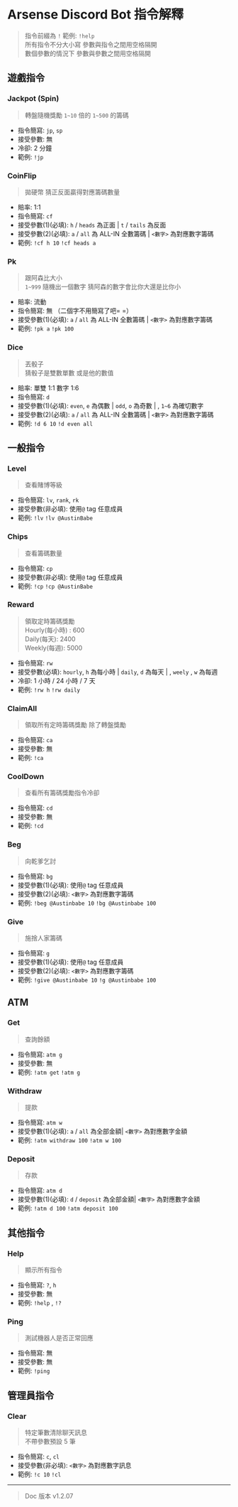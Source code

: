 # Arsense Discord Bot 指令解釋

> 指令前綴為 `!` 範例: `!help`  
> 所有指令不分大小寫 參數與指令之間用空格隔開  
> 數個參數的情況下 參數與參數之間用空格隔開


## 遊戲指令  

### Jackpot (Spin)  

> 轉盤隨機獎勵 `1~10` 倍的 `1~500` 的籌碼  

- 指令簡寫: `jp`, `sp`
- 接受參數: 無
- 冷卻: 2 分鐘
- 範例: `!jp`


### CoinFlip  
> 拋硬幣 猜正反面贏得對應籌碼數量  

- 賠率: 1:1 
- 指令簡寫: `cf`
- 接受參數(1)(必填): `h` / `heads` 為正面 | `t` / `tails` 為反面
- 接受參數(2)(必填): `a` / `all` 為 ALL-IN 全數籌碼 | `<數字>` 為對應數字籌碼
- 範例: `!cf h 10` `!cf heads a`


### Pk
> 跟阿森比大小  
> `1~999` 隨機出一個數字 猜阿森的數字會比你大還是比你小  

- 賠率: 流動
- 指令簡寫: 無 （二個字不用簡寫了吧= =）
- 接受參數(1)(必填): `a` / `all` 為 ALL-IN 全數籌碼 | `<數字>` 為對應數字籌碼
- 範例: `!pk a` `!pk 100`


### Dice
> 丟骰子  
> 猜骰子是雙數單數 或是他的數值 

- 賠率: 單雙 1:1  數字 1:6
- 指令簡寫: `d`
- 接受參數(1)(必填): `even`, `e` 為偶數 | `odd`, `o` 為奇數 | , `1~6` 為確切數字
- 接受參數(2)(必填): `a` / `all` 為 ALL-IN 全數籌碼 | `<數字>` 為對應數字籌碼
- 範例: `!d 6 10` `!d even all`

## 一般指令  

### Level

> 查看賭博等級

- 指令簡寫: `lv`, `rank`, `rk`
- 接受參數(非必填): 使用`@` tag 任意成員
- 範例: `!lv` `!lv @AustinBabe`

### Chips

> 查看籌碼數量

- 指令簡寫: `cp`
- 接受參數(非必填): 使用`@` tag 任意成員
- 範例: `!cp` `!cp @AustinBabe`


### Reward

> 領取定時籌碼獎勵  
> Hourly(每小時) : 600  
> Daily(每天): 2400  
> Weekly(每週): 5000

- 指令簡寫: `rw`
- 接受參數(必填): `hourly`, `h` 為每小時 | `daily`, `d` 為每天 | , `weely` , `w` 為每週
- 冷卻: 1 小時 / 24 小時 / 7 天
- 範例: `!rw h` `!rw daily`

### ClaimAll

> 領取所有定時籌碼獎勵 除了轉盤獎勵

- 指令簡寫: `ca`
- 接受參數: 無
- 範例: `!ca`

### CoolDown

> 查看所有籌碼獎勵指令冷卻

- 指令簡寫: `cd`
- 接受參數: 無
- 範例: `!cd`


### Beg

> 向乾爹乞討

- 指令簡寫: `bg`
- 接受參數(1)(必填): 使用`@` tag 任意成員
- 接受參數(2)(必填): `<數字>` 為對應數字籌碼
- 範例: `!beg @Austinbabe 10` `!bg @Austinbabe 100`


### Give

> 施捨人家籌碼

- 指令簡寫: `g`
- 接受參數(1)(必填): 使用`@` tag 任意成員
- 接受參數(2)(必填): `<數字>` 為對應數字籌碼
- 範例: `!give @Austinbabe 10` `!g @Austinbabe 100`


## ATM
  
### Get
> 查詢餘額

- 指令簡寫: `atm g`
- 接受參數: 無
- 範例: `!atm get` `!atm g`

### Withdraw
> 提款

- 指令簡寫: `atm w`
- 接受參數(1)(必填):  `a` / `all` 為全部金額| `<數字>` 為對應數字金額
- 範例: `!atm withdraw 100` `!atm w 100`


### Deposit
> 存款

- 指令簡寫: `atm d`
- 接受參數(1)(必填):  `d` / `deposit` 為全部金額| `<數字>` 為對應數字金額
- 範例: `!atm d 100` `!atm deposit 100`



## 其他指令

### Help

> 顯示所有指令

- 指令簡寫: `?`, `h`
- 接受參數: 無
- 範例: `!help` , `!?`

### Ping

> 測試機器人是否正常回應

- 指令簡寫: 無
- 接受參數: 無
- 範例: `!ping`



## 管理員指令

### Clear

> 特定筆數清除聊天訊息  
> 不帶參數預設 5 筆

- 指令簡寫: `c`, `cl`
- 接受參數(非必填): `<數字>` 為對應數字訊息
- 範例: `!c 10` `!cl`

---

> Doc 版本 v1.2.07
